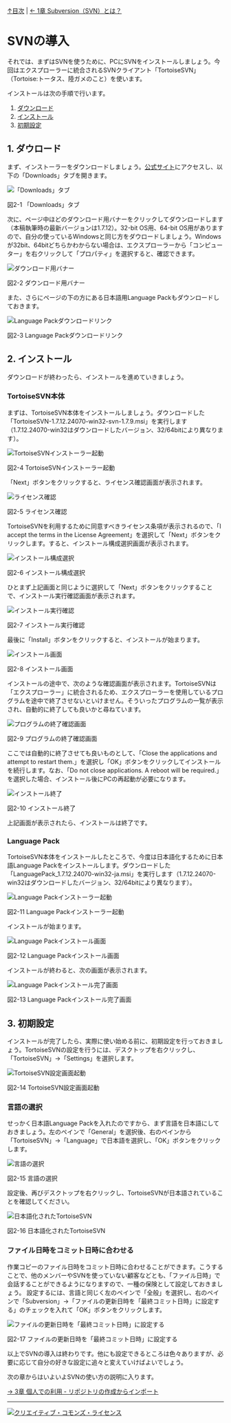 [↑目次](README.md "目次") | [← 1章 Subversion（SVN）とは？](1.what-is-svn.md "Subversion（SVN）とは？")

# SVNの導入

それでは、まずはSVNを使うために、PCにSVNをインストールしましょう。今回はエクスプローラーに統合されるSVNクライアント「TortoiseSVN」（Tortoise:トータス、陸ガメのこと）を使います。

インストールは次の手順で行います。

1. [ダウンロード](#download)
1. [インストール](#install)
1. [初期設定](#initialize)

## <a name="download"></a>1. ダウロード

まず、インストーラーをダウンロードしましょう。[公式サイト](http://tortoisesvn.net/)にアクセスし、以下の「Downloads」タブを開きます。

![「Downloads」タブ](images/chapter-2-1.jpg)

図2-1 「Downloads」タブ

次に、ページ中ほどのダウンロード用バナーをクリックしてダウンロードします（本稿執筆時の最新バージョンは1.7.12）。32-bit OS用、64-bit OS用がありますので、自分の使っているWindowsと同じ方をダウロードしましょう。Windowsが32bit、64bitどちらかわからない場合は、エクスプローラーから「コンピューター」を右クリックして「プロパティ」を選択すると、確認できます。

![ダウンロード用バナー](images/chapter-2-2.jpg)

図2-2 ダウンロード用バナー

また、さらにページの下の方にある日本語用Language Packもダウンロードしておきます。

![Language Packダウンロードリンク](images/chapter-2-3.jpg)

図2-3 Language Packダウンロードリンク

## <a name="install"></a>2. インストール

ダウンロードが終わったら、インストールを進めていきましょう。

### TortoiseSVN本体

まずは、TortoiseSVN本体をインストールしましょう。ダウンロードした「TortoiseSVN-1.7.12.24070-win32-svn-1.7.9.msi」を実行します（1.7.12.24070-win32はダウンロードしたバージョン、32/64bitにより異なります）。

![TortoiseSVNインストーラー起動](images/chapter-2-4.jpg)

図2-4 TortoiseSVNインストーラー起動

「Next」ボタンをクリックすると、ライセンス確認画面が表示されます。

![ライセンス確認](images/chapter-2-5.jpg)

図2-5 ライセンス確認

TortoiseSVNを利用するために同意すべきライセンス条項が表示されるので、「I accept the terms in the License Agreement」を選択して「Next」ボタンをクリックします。すると、インストール構成選択画面が表示されます。

![インストール構成選択](images/chapter-2-6.jpg)

図2-6 インストール構成選択

ひとまず上記画面と同じように選択して「Next」ボタンをクリックすることで、インストール実行確認画面が表示されます。


![インストール実行確認](images/chapter-2-7.jpg)

図2-7 インストール実行確認

最後に「Install」ボタンをクリックすると、インストールが始まります。

![インストール画面](images/chapter-2-8.jpg)

図2-8 インストール画面

インストールの途中で、次のような確認画面が表示されます。TortoiseSVNは「エクスプローラー」に統合されるため、エクスプローラーを使用しているプログラムを途中で終了させないといけません。そういったプログラムの一覧が表示され、自動的に終了しても良いかと尋ねています。

![プログラムの終了確認画面](images/chapter-2-9.jpg)

図2-9 プログラムの終了確認画面

ここでは自動的に終了させても良いものとして、「Close the applications and attempt to restart them.」を選択し「OK」ボタンをクリックしてインストールを続行します。なお、「Do not close applications. A reboot will be required.」を選択した場合、インストール後にPCの再起動が必要になります。

![インストール終了](images/chapter-2-10.jpg)

図2-10 インストール終了

上記画面が表示されたら、インストールは終了です。

### Language Pack

TortoiseSVN本体をインストールしたところで、今度は日本語化するために日本語Language Packをインストールします。ダウンロードした「LanguagePack_1.7.12.24070-win32-ja.msi」を実行します（1.7.12.24070-win32はダウンロードしたバージョン、32/64bitにより異なります）。

![Language Packインストーラー起動](images/chapter-2-11.jpg)

図2-11 Language Packインストーラー起動

インストールが始まります。

![Language Packインストール画面](images/chapter-2-12.jpg)

図2-12 Language Packインストール画面

インストールが終わると、次の画面が表示されます。

![Language Packインストール完了画面](images/chapter-2-13.jpg)

図2-13 Language Packインストール完了画面

## <a name="initialize"></a>3. 初期設定

インストールが完了したら、実際に使い始める前に、初期設定を行っておきましょう。TortoiseSVNの設定を行うには、デスクトップを右クリックし、「TortoiseSVN」→「Settings」を選択します。

![TortoiseSVN設定画面起動](images/chapter-2-14.jpg)

図2-14 TortoiseSVN設定画面起動

### 言語の選択

せっかく日本語Language Packを入れたのですから、まず言語を日本語にしておきましょう。左のペインで「General」を選択後、右のペインから「TortoiseSVN」→「Language」で日本語を選択し、「OK」ボタンをクリックします。

![言語の選択](images/chapter-2-15.jpg)

図2-15 言語の選択

設定後、再びデスクトップを右クリックし、TortoiseSVNが日本語されていることを確認してください。

![日本語化されたTortoiseSVN](images/chapter-2-16.jpg)

図2-16 日本語化されたTortoiseSVN

### ファイル日時をコミット日時に合わせる

作業コピーのファイル日時をコミット日時に合わせることができます。こうすることで、他のメンバーやSVNを使っていない顧客などとも、「ファイル日時」で会話することができるようになりますので、一種の保険として設定しておきましょう。
設定するには、言語と同じく左のペインで「全般」を選択し、右のペインで「Subversion」→「ファイルの更新日時を「最終コミット日時」に設定する」のチェックを入れて「OK」ボタンをクリックします。

![ファイルの更新日時を「最終コミット日時」に設定する](images/chapter-2-17.jpg)

図2-17 ファイルの更新日時を「最終コミット日時」に設定する


以上でSVNの導入は終わりです。他にも設定できるところは色々ありますが、必要に応じて自分の好きな設定に追々と変えていけばよいでしょう。

次の章からはいよいよSVNの使い方の説明に入ります。

[→ 3章 個人での利用 - リポジトリの作成からインポート](3.personal-use-1.md "個人での利用 - リポジトリの作成からインポート")

----------

<a rel="license" href="http://creativecommons.org/licenses/by-sa/3.0/deed.ja"><img alt="クリエイティブ・コモンズ・ライセンス" style="border-width:0" src="http://i.creativecommons.org/l/by-sa/3.0/88x31.png" /></a>
